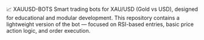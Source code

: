 📈 XAUUSD-BOTS
Smart trading bots for XAU/USD (Gold vs USD), designed for educational and modular development.
This repository contains a lightweight version of the bot — focused on RSI-based entries, basic price action logic, and order execution.

